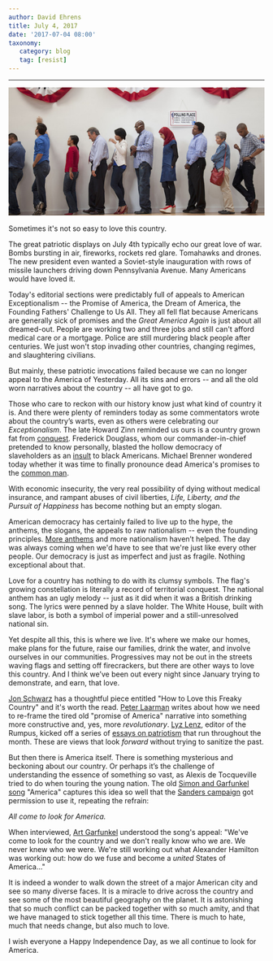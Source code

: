 ```yaml
---
author: David Ehrens
title: July 4, 2017
date: '2017-07-04 08:00'
taxonomy:
   category: blog
   tag: [resist]
---
```

---

![](voting.jpg)

Sometimes it's not so easy to love this country.

The great patriotic displays on July 4th typically echo our great love of war. Bombs bursting in air, fireworks, rockets red glare. Tomahawks and drones. The new president even wanted a Soviet-style inauguration with rows of missile launchers driving down Pennsylvania Avenue. Many Americans would have loved it.

Today's editorial sections were predictably full of appeals to American Exceptionalism -- the Promise of America, the Dream of America, the Founding Fathers' Challenge to Us All. They all fell flat because Americans are generally sick of promises and the *Great America Again* is just about all dreamed-out. People are working two and three jobs and still can't afford medical care or a mortgage. Police are still murdering black people after centuries. We just won't stop invading other countries, changing regimes, and slaughtering civilians.

But mainly, these patriotic invocations failed because we can no longer appeal to the America of Yesterday. All its sins and errors -- and all the old worn narratives about the country -- all have got to go.

Those who care to reckon with our history know just what kind of country it is. And there were plenty of reminders today as some commentators wrote about the country’s warts, even as others were celebrating our *Exceptionalism*. The late Howard Zinn reminded us ours is a country grown fat from [conquest](http://progressive.org/dispatches/howard-zinn-s-july-4-wisdom-stands-test-time/). Frederick Douglass, whom our commander-in-chief pretended to know personally, blasted the hollow democracy of slaveholders as an [insult](https://www.democracynow.org/2017/7/4/what_to_the_slave_is_4th) to black Americans. Michael Brenner wondered today whether it was time to finally pronounce dead America's promises to the [common man](https://www.theglobalist.com/united-states-common-man-forgotten-by-elites/).

With economic insecurity, the very real possibility of dying without medical insurance, and rampant abuses of civil liberties, *Life, Liberty, and the Pursuit of Happiness* has become nothing but an empty slogan.

American democracy has certainly failed to live up to the hype, the anthems, the slogans, the appeals to raw nationalism -- even the founding principles. [More anthems](http://www.patheos.com/blogs/ponderanew/2017/07/02/make-america-great-now-ccli-licensed-christian-worship-song/) and more nationalism haven’t helped. The day was always coming when we'd have to see that we're just like every other people. Our democracy is just as imperfect and just as fragile. Nothing exceptional about that.

Love for a country has nothing to do with its clumsy symbols. The flag's growing constellation is literally a record of territorial conquest. The national anthem has an ugly melody -- just as it did when it was a British drinking song. The lyrics were penned by a slave holder. The White House, built with slave labor, is both a symbol of imperial power and a still-unresolved national sin.

Yet despite all this, this is where we live. It's where we make our homes, make plans for the future, raise our families, drink the water, and involve ourselves in our communities. Progressives may not be out in the streets waving flags and setting off firecrackers, but there are other ways to love this country. And I think we’ve been out every night since January trying to demonstrate, and earn, that love.

[Jon Schwarz](https://theintercept.com/2017/07/04/how-to-love-this-freaky-country/) has a thoughtful piece entitled "How to Love this Freaky Country" and it's worth the read. [Peter Laarman](https://www.laprogressive.com/american-civil-religion/) writes about how we need to re-frame the tired old "promise of America" narrative into something more constructive and, yes, more *revolutionary*. [Lyz Lenz](http://therumpus.net/2017/07/reclaiming-patriotism-telling-a-new-story-of-america/), editor of the Rumpus, kicked off a series of [essays on patriotism](http://therumpus.net/topics/reclaiming-patriotism-2017/) that run throughout the month. These are views that look *forward* without trying to sanitize the past.

But then there is America itself. There is something mysterious and beckoning about our country. Or perhaps it’s the challenge of understanding the essence of something so vast, as Alexis de Tocqueville tried  to do when touring the young nation. The old [Simon and Garfunkel song](https://www.youtube.com/watch?v=sFAoWwUwknc) "America" captures this idea so well that the [Sanders campaign](https://www.youtube.com/watch?v=2nwRiuh1Cug) got permission to use it, repeating the refrain:

*All come to look for America.*

When interviewed, [Art Garfunkel](https://www.youtube.com/watch?v=R6UzS8K7IxA) understood the song's appeal: "We've come to look for the country and we don't really know who we are. We never knew who we were. We're still working out what Alexander Hamilton was working out: how do we fuse and become a *united* States of America..."

It is indeed a wonder to walk down the street of a major American city and see so many diverse faces. It is a miracle to drive across the country and see some of the most beautiful geography on the planet. It is astonishing that so much conflict can be packed together with so much amity, and that we have managed to stick together all this time. There is much to hate, much that needs change, but also much to love.

I wish everyone a Happy Independence Day, as we all continue to look for America.

